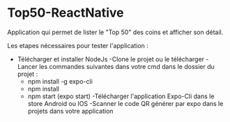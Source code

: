 # Top50-ReactNative
 Application qui permet de lister le "Top 50" des coins et afficher son détail.
 
 Les etapes nécessaires pour tester l'application : 
 
 - Télécharger et installer NodeJs 
 -Clone le projet ou le télécharger
 -Lancer les commandes suivantes dans votre cmd dans le dossier du projet : 
      * npm install -g expo-cli
      * npm install
      * npm start (expo start)
-Télécharger l'application Expo-Cli dans le store Android ou IOS 
-Scanner le code QR générer par expo dans le projets dans votre application 
